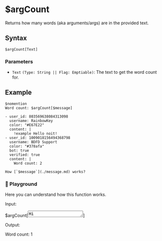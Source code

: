 # $argCount
Returns how many words (aka arguments/args) are in the provided text.

## Syntax
```
$argCount[Text]
```

### Parameters
- `Text` `(Type: String || Flag: Emptiable)`: The text to get the word count for.

## Example
```
$nomention
Word count: $argCount[$message]
```
```discord yaml
- user_id: 803569638084313098
  username: RainbowKey
  color: "#E67E22"
  content: |
    !example Hello noit!
- user_id: 1009018156494368798
  username: BDFD Support
  color: "#378afa"
  bot: true
  verified: true
  content: |
    Word count: 2
```

```admonish question title="What is this?"
How [`$message`](./message.md) works?
```

<div class=function-playground>
  <h3>🤖 Playground</h3>
  <p>Here you can understand how this function works.</p>
  <div class="function-input">
    <p>Input:</p>
    <span id="play-code">$argCount[<textarea id="play-input" rows="1" maxlength="150" oninput="argCountPlayground(this.value)">Hi</textarea>]</span>
  </div>
  <div class="function-output">
    <p>Output:</p>
    <span id="play-output">Word count: 1</span>
  </div>
</div>

